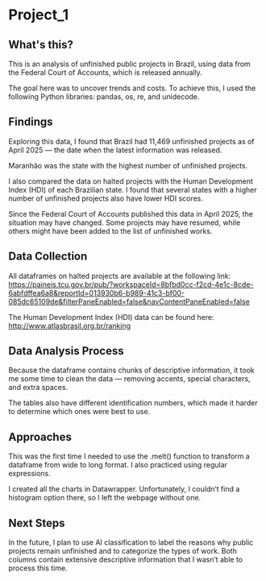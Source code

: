 # Project_1

## What's this?

This is an analysis of unfinished public projects in Brazil, using data from the Federal Court of Accounts, which is released annually.

The goal here was to uncover trends and costs. To achieve this, I used the following Python libraries: pandas, os, re, and unidecode.

## Findings

Exploring this data, I found that Brazil had 11,469 unfinished projects as of April 2025 — the date when the latest information was released.

Maranhão was the state with the highest number of unfinished projects.

I also compared the data on halted projects with the Human Development Index (HDI) of each Brazilian state. I found that several states with a higher number of unfinished projects also have lower HDI scores.

Since the Federal Court of Accounts published this data in April 2025, the situation may have changed. Some projects may have resumed, while others might have been added to the list of unfinished works.

## Data Collection

All dataframes on halted projects are available at the following link:
https://paineis.tcu.gov.br/pub/?workspaceId=8bfbd0cc-f2cd-4e1c-8cde-6abfdffea6a8&reportId=013930b6-b989-41c3-bf00-085dc65109de&filterPaneEnabled=false&navContentPaneEnabled=false

The Human Development Index (HDI) data can be found here:
http://www.atlasbrasil.org.br/ranking

## Data Analysis Process

Because the dataframe contains chunks of descriptive information, it took me some time to clean the data — removing accents, special characters, and extra spaces.

The tables also have different identification numbers, which made it harder to determine which ones were best to use.

## Approaches

This was the first time I needed to use the .melt() function to transform a dataframe from wide to long format. I also practiced using regular expressions.

I created all the charts in Datawrapper. Unfortunately, I couldn’t find a histogram option there, so I left the webpage without one.

## Next Steps

In the future, I plan to use AI classification to label the reasons why public projects remain unfinished and to categorize the types of work. Both columns contain extensive descriptive information that I wasn’t able to process this time.


